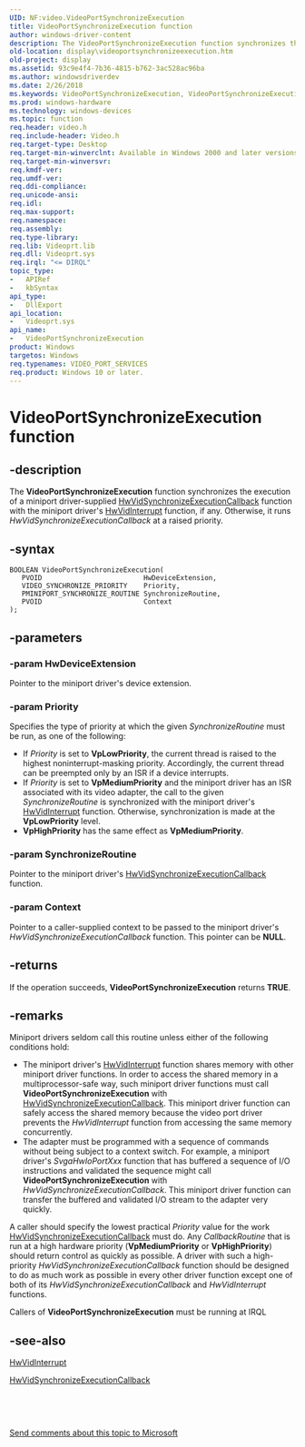 ```yaml
---
UID: NF:video.VideoPortSynchronizeExecution
title: VideoPortSynchronizeExecution function
author: windows-driver-content
description: The VideoPortSynchronizeExecution function synchronizes the execution of a miniport driver-supplied HwVidSynchronizeExecutionCallback function with the miniport driver's HwVidInterrupt function, if any.
old-location: display\videoportsynchronizeexecution.htm
old-project: display
ms.assetid: 93c9e4f4-7b36-4815-b762-3ac528ac96ba
ms.author: windowsdriverdev
ms.date: 2/26/2018
ms.keywords: VideoPortSynchronizeExecution, VideoPortSynchronizeExecution function [Display Devices], VideoPort_Functions_675225d0-5e49-4ad5-bdaa-f7341b9a96db.xml, display.videoportsynchronizeexecution, video/VideoPortSynchronizeExecution
ms.prod: windows-hardware
ms.technology: windows-devices
ms.topic: function
req.header: video.h
req.include-header: Video.h
req.target-type: Desktop
req.target-min-winverclnt: Available in Windows 2000 and later versions of the Windows operating systems.
req.target-min-winversvr: 
req.kmdf-ver: 
req.umdf-ver: 
req.ddi-compliance: 
req.unicode-ansi: 
req.idl: 
req.max-support: 
req.namespace: 
req.assembly: 
req.type-library: 
req.lib: Videoprt.lib
req.dll: Videoprt.sys
req.irql: "<= DIRQL"
topic_type:
-	APIRef
-	kbSyntax
api_type:
-	DllExport
api_location:
-	Videoprt.sys
api_name:
-	VideoPortSynchronizeExecution
product: Windows
targetos: Windows
req.typenames: VIDEO_PORT_SERVICES
req.product: Windows 10 or later.
---
```


# VideoPortSynchronizeExecution function


## -description


The <b>VideoPortSynchronizeExecution</b> function synchronizes the execution of a miniport driver-supplied <a href="..\video\nc-video-pminiport_synchronize_routine.md">HwVidSynchronizeExecutionCallback</a> function with the miniport driver's <a href="..\video\nc-video-pvideo_hw_interrupt.md">HwVidInterrupt</a> function, if any. Otherwise, it runs <i>HwVidSynchronizeExecutionCallback</i> at a raised priority.


## -syntax


````
BOOLEAN VideoPortSynchronizeExecution(
   PVOID                         HwDeviceExtension,
   VIDEO_SYNCHRONIZE_PRIORITY    Priority,
   PMINIPORT_SYNCHRONIZE_ROUTINE SynchronizeRoutine,
   PVOID                         Context
);
````


## -parameters




### -param HwDeviceExtension

Pointer to the miniport driver's device extension.


### -param Priority

Specifies the type of priority at which the given <i>SynchronizeRoutine</i> must be run, as one of the following:

<ul>
<li>
If <i>Priority</i> is set to <b>VpLowPriority</b>, the current thread is raised to the highest noninterrupt-masking priority. Accordingly, the current thread can be preempted only by an ISR if a device interrupts.

</li>
<li>
If <i>Priority</i> is set to <b>VpMediumPriority</b> and the miniport driver has an ISR associated with its video adapter, the call to the given <i>SynchronizeRoutine</i> is synchronized with the miniport driver's <a href="..\video\nc-video-pvideo_hw_interrupt.md">HwVidInterrupt</a> function. Otherwise, synchronization is made at the <b>VpLowPriority</b> level.

</li>
<li>
<b>VpHighPriority</b> has the same effect as <b>VpMediumPriority</b>.

</li>
</ul>

### -param SynchronizeRoutine

Pointer to the miniport driver's <a href="..\video\nc-video-pminiport_synchronize_routine.md">HwVidSynchronizeExecutionCallback</a> function.


### -param Context

Pointer to a caller-supplied context to be passed to the miniport driver's <i>HwVidSynchronizeExecutionCallback</i> function. This pointer can be <b>NULL</b>.


## -returns



If the operation succeeds, <b>VideoPortSynchronizeExecution</b> returns <b>TRUE</b>.




## -remarks



Miniport drivers seldom call this routine unless either of the following conditions hold:

<ul>
<li>
The miniport driver's <a href="..\video\nc-video-pvideo_hw_interrupt.md">HwVidInterrupt</a> function shares memory with other miniport driver functions. In order to access the shared memory in a multiprocessor-safe way, such miniport driver functions must call <b>VideoPortSynchronizeExecution</b> with <a href="..\video\nc-video-pminiport_synchronize_routine.md">HwVidSynchronizeExecutionCallback</a>. This miniport driver function can safely access the shared memory because the video port driver prevents the <i>HwVidInterrupt</i> function from accessing the same memory concurrently.

</li>
<li>
The adapter must be programmed with a sequence of commands without being subject to a context switch. For example, a miniport driver's <i>SvgaHwIoPortXxx</i> function that has buffered a sequence of I/O instructions and validated the sequence might call <b>VideoPortSynchronizeExecution</b> with <i>HwVidSynchronizeExecutionCallback</i>. This miniport driver function can transfer the buffered and validated I/O stream to the adapter very quickly.

</li>
</ul>
A caller should specify the lowest practical <i>Priority</i> value for the work <a href="..\video\nc-video-pminiport_synchronize_routine.md">HwVidSynchronizeExecutionCallback</a> must do. Any <i>CallbackRoutine</i> that is run at a high hardware priority (<b>VpMediumPriority</b> or <b>VpHighPriority</b>) should return control as quickly as possible. A driver with such a high-priority <i>HwVidSynchronizeExecutionCallback</i> function should be designed to do as much work as possible in every other driver function except one of both of its <i>HwVidSynchronizeExecutionCallback</i> and <i>HwVidInterrupt</i> functions.

Callers of <b>VideoPortSynchronizeExecution</b> must be running at IRQL 




## -see-also

<a href="..\video\nc-video-pvideo_hw_interrupt.md">HwVidInterrupt</a>



<a href="..\video\nc-video-pminiport_synchronize_routine.md">HwVidSynchronizeExecutionCallback</a>



 

 

<a href="mailto:wsddocfb@microsoft.com?subject=Documentation%20feedback [display\display]:%20VideoPortSynchronizeExecution function%20 RELEASE:%20(2/26/2018)&amp;body=%0A%0APRIVACY STATEMENT%0A%0AWe use your feedback to improve the documentation. We don't use your email address for any other purpose, and we'll remove your email address from our system after the issue that you're reporting is fixed. While we're working to fix this issue, we might send you an email message to ask for more info. Later, we might also send you an email message to let you know that we've addressed your feedback.%0A%0AFor more info about Microsoft's privacy policy, see http://privacy.microsoft.com/en-us/default.aspx." title="Send comments about this topic to Microsoft">Send comments about this topic to Microsoft</a>

